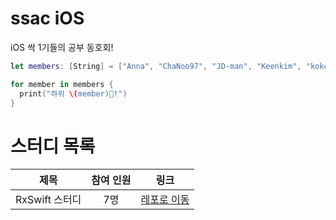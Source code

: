 # ssac iOS

iOS 싹 1기들의 공부 동호회!

```swift
let members: [String] = ["Anna", "ChaNoo97", "JD-man", "Keenkim", "kokojong", "SehunKang", "seungchan"]

for member in members {
  print("하위 \(member)🌱!")
}
```

# 스터디 목록
|제목|참여 인원|링크|
|:--:|:--:|:--:|
|RxSwift 스터디|7명|[레포로 이동](https://github.com/ssaciOS/RxStudy)|
